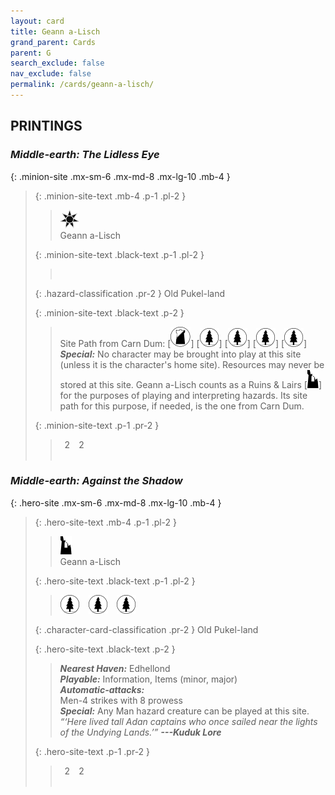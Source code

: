 ```yaml
---
layout: card
title: Geann a-Lisch
grand_parent: Cards
parent: G
search_exclude: false
nav_exclude: false
permalink: /cards/geann-a-lisch/
---
```


## PRINTINGS


### _Middle-earth: The Lidless Eye_

{: .minion-site .mx-sm-6 .mx-md-8 .mx-lg-10 .mb-4 }
> {: .minion-site-text .mb-4 .p-1 .pl-2 }
> > <div class="card-mp"><img src="/assets/images/dark-haven.svg"></div>
> > <div class="card-name">Geann a-Lisch</div>
>
> {: .minion-site-text .black-text .p-1 .pl-2 }
> > &nbsp;
>
> {: .hazard-classification .pr-2 }
> Old Pukel-land
>
> {: .minion-site-text .black-text .p-2 }
> > Site Path from Carn Dum: \[![](/assets/images/shadow-land.svg)] \[![](/assets/images/wilderness.svg)] \[![](/assets/images/wilderness.svg)] \[![](/assets/images/wilderness.svg)] \[![](/assets/images/wilderness.svg)] <br>_**Special:**_ No character may be brought into play at this site (unless it is the character's home site). Resources may never be stored at this site. Geann a-Lisch counts as a Ruins & Lairs \[![](/assets/images/ruinlair.svg)] for the purposes of playing and interpreting hazards. Its site path for this purpose, if needed, is the one from Carn Dum. 
> 
> {: .minion-site-text .p-1 .pr-2 }
> > <div class="hero-site-draw"><span class="minion-you-draw">&ensp;2&ensp;</span><span class="minion-opp-draw">&ensp;2&ensp;</span></div>
> > <div class="card-corruption">&nbsp;</div>

### _Middle-earth: Against the Shadow_

{: .hero-site .mx-sm-6 .mx-md-8 .mx-lg-10 .mb-4 }
> {: .hero-site-text .mb-4 .p-1 .pl-2 }
> > <div class="card-mp"><img src="/assets/images/ruinlair.svg"></div>
> > <div class="character-card-name">Geann a-Lisch</div>
>
> {: .hero-site-text .black-text .p-1 .pl-2 }
> > ![](/assets/images/wilderness.svg)&emsp;![](/assets/images/wilderness.svg)&emsp;![](/assets/images/wilderness.svg)
>
> {: .character-card-classification .pr-2 }
> Old Pukel-land
>
> {: .hero-site-text .black-text .p-2 }
> > _**Nearest Haven:**_ Edhellond <br>_**Playable:**_ Information, Items (minor, major) <br>_**Automatic-attacks:**_<br> Men-4 strikes with 8 prowess <br>_**Special:**_ Any Man hazard creature can be played at this site. <br>_“‘Here lived tall Adan captains who once sailed near the lights of the Undying Lands.’”_ ***---&#65279;Kuduk Lore*** 
> 
> {: .hero-site-text .p-1 .pr-2 }
> > <div class="hero-site-draw"><span class="hero-you-draw">&ensp;2&ensp;</span><span class="hero-opp-draw">&ensp;2&ensp;</span></div>
> > <div class="card-corruption">&nbsp;</div>
